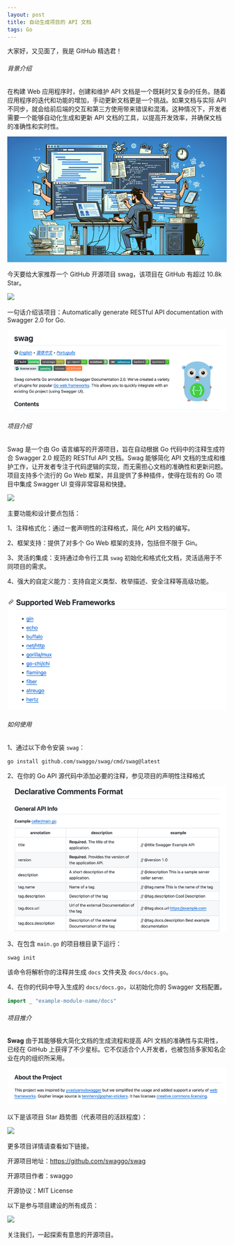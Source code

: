 ```yaml
---
layout: post
title: 自动生成项目的 API 文档
tags: Go
---
```


大家好，又见面了，我是 GitHub 精选君！

###### 背景介绍

在构建 Web 应用程序时，创建和维护 API 文档是一个既耗时又复杂的任务。随着应用程序的迭代和功能的增加，手动更新文档更是一个挑战。如果文档与实际 API 不同步，就会给前后端的交互和第三方使用带来错误和混淆。这种情况下，开发者需要一个能够自动化生成和更新 API 文档的工具，以提高开发效率，并确保文档的准确性和实时性。

![](https://raw.githubusercontent.com/ZhuPeng/pic/master/mac/compress_tmp-897aa9b0952792833b78bd0ea324f93b.png)

今天要给大家推荐一个 GitHub 开源项目 swag，该项目在 GitHub 有超过 10.8k Star。

![](https://stats.deeptrain.net/repo/swaggo/swag/?theme=light)

一句话介绍该项目：Automatically generate RESTful API documentation with Swagger 2.0 for Go.

![](https://raw.githubusercontent.com/ZhuPeng/pic/master/images/compress_image-20241207230817349.png)


###### 项目介绍

Swag 是一个由 Go 语言编写的开源项目，旨在自动根据 Go 代码中的注释生成符合 Swagger 2.0 规范的 RESTful API 文档。Swag 能够简化 API 文档的生成和维护工作，让开发者专注于代码逻辑的实现，而无需担心文档的准确性和更新问题。项目支持多个流行的 Go Web 框架，并且提供了多种插件，使得在现有的 Go 项目中集成 Swagger UI 变得非常容易和快捷。

![](https://raw.githubusercontent.com/swaggo/swag/master/assets/swagger-image.png)

主要功能和设计要点包括：

1、注释格式化：通过一套声明性的注释格式，简化 API 文档的编写。

2、框架支持：提供了对多个 Go Web 框架的支持，包括但不限于 Gin。

3、灵活的集成：支持通过命令行工具 `swag` 初始化和格式化文档，灵活适用于不同项目的需求。

4、强大的自定义能力：支持自定义类型、枚举描述、安全注释等高级功能。

![](https://raw.githubusercontent.com/ZhuPeng/pic/master/images/compress_image-20241207230958492.png)

###### 如何使用

1、通过以下命令安装 `swag`：

```sh
go install github.com/swaggo/swag/cmd/swag@latest
```

2、在你的 Go API 源代码中添加必要的注释，参见项目的声明性注释格式

![](https://raw.githubusercontent.com/ZhuPeng/pic/master/images/compress_image-20241207231232924.png)

3、在包含 `main.go` 的项目根目录下运行：

```sh
swag init
```
该命令将解析你的注释并生成 `docs` 文件夹及 `docs/docs.go`。

4、在你的代码中导入生成的 `docs/docs.go`，以初始化你的 Swagger 文档配置。

```go
import _ "example-module-name/docs"
```

###### 项目推介

**Swag** 由于其能够极大简化文档的生成流程和提高 API 文档的准确性与实用性，已经在 GitHub 上获得了不少星标。它不仅适合个人开发者，也被包括多家知名企业在内的组织所采用。

![](https://raw.githubusercontent.com/ZhuPeng/pic/master/images/compress_image-20241207231313892.png)

以下是该项目 Star 趋势图（代表项目的活跃程度）：

![](https://api.star-history.com/svg?repos=swaggo/swag&type=Timeline)

更多项目详情请查看如下链接。

开源项目地址：https://github.com/swaggo/swag 

开源项目作者：swaggo

开源协议：MIT License

以下是参与项目建设的所有成员：

![](https://contrib.rocks/image?repo=swaggo/swag)

关注我们，一起探索有意思的开源项目。


